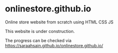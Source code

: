 # onlinestore.github.io
Online store website from scratch using HTML CSS JS

This website is under construction.

The progress can be checked via https://saraahsain.github.io/onlinestore.github.io/

